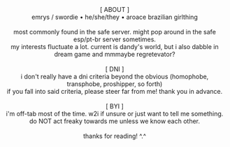 <center>[ ABOUT ]
	<br>emrys / swordie &bull; he/she/they &bull; aroace brazilian girlthing
	<br>
	<br>most commonly found in the safe server. might pop around in the safe esp/pt-br server sometimes.
	<br>my interests fluctuate a lot. current is dandy&#39;s world, but i also dabble in dream game and mmmaybe regretevator?
	<br>
	<br>[ DNI ]
	<br>i don&#39;t really have a dni criteria beyond the obvious (homophobe, transphobe, proshipper, so forth)
	<br>if you fall into said criteria, please steer far from me! thank you in advance.
	<br>
	<br>[ BYI ]
	<br>i&#39;m off-tab most of the time. w2i if unsure or just want to tell me something.
	<br>do NOT act freaky towards me unless we know each other.
	<br>
	<br>thanks for reading! ^.^</center>

